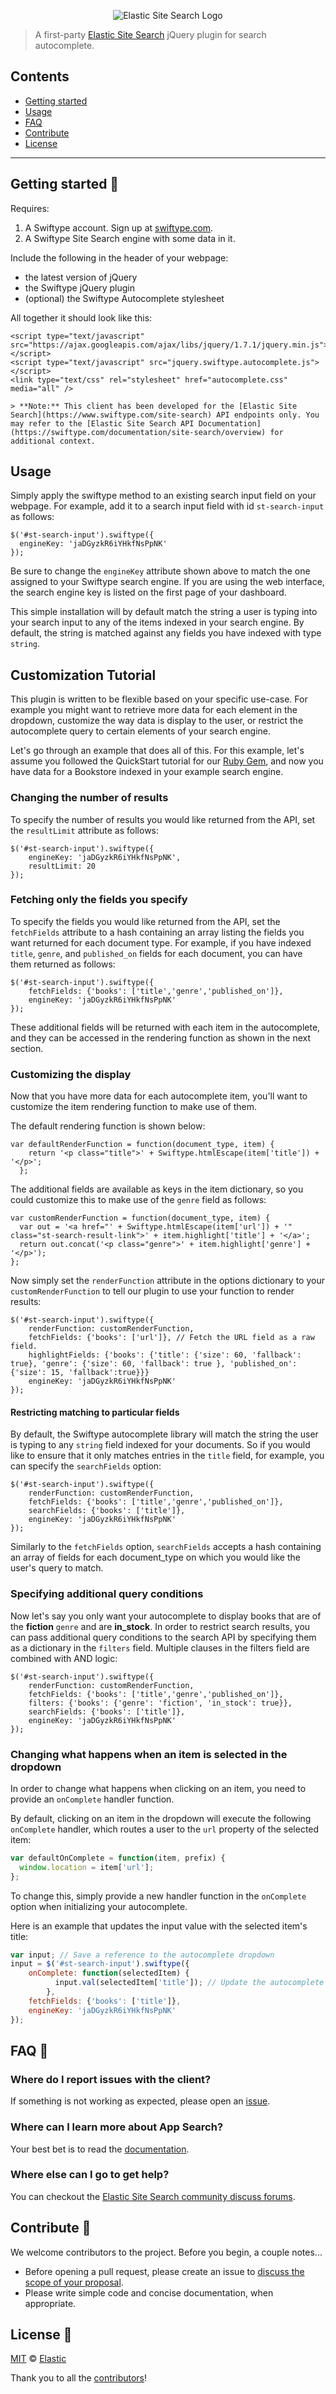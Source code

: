 <p align="center"><img src="https://github.com/swiftype/swiftype-search-jquery/blob/master/logo-app-search.png?raw=true" alt="Elastic Site Search Logo"></p>

> A first-party [Elastic Site Search](https://swiftype.com/documentation/site-search/overview) jQuery plugin for search autocomplete.

## Contents

+ [Getting started](#getting-started-)
+ [Usage](#usage)
+ [FAQ](#faq-)
+ [Contribute](#contribute-)
+ [License](#license-)

***

## Getting started 🐣

Requires:

1. A Swiftype account. Sign up at [swiftype.com](http://www.swiftype.com).
2. A Swiftype Site Search engine with some data in it.

Include the following in the header of your webpage:

* the latest version of jQuery
* the Swiftype jQuery plugin
* (optional) the Swiftype Autocomplete stylesheet

All together it should look like this:

	<script type="text/javascript" src="https://ajax.googleapis.com/ajax/libs/jquery/1.7.1/jquery.min.js"></script>
	<script type="text/javascript" src="jquery.swiftype.autocomplete.js"></script>
	<link type="text/css" rel="stylesheet" href="autocomplete.css" media="all" />

	> **Note:** This client has been developed for the [Elastic Site Search](https://www.swiftype.com/site-search) API endpoints only. You may refer to the [Elastic Site Search API Documentation](https://swiftype.com/documentation/site-search/overview) for additional context.


## Usage

Simply apply the swiftype method to an existing search input field on your webpage. For example, add it to a search input field with id `st-search-input` as follows:

	$('#st-search-input').swiftype({
	  engineKey: 'jaDGyzkR6iYHkfNsPpNK'
	});

Be sure to change the `engineKey` attribute shown above to match the one assigned to your Swiftype search engine. If you are using the web interface, the search engine key is listed on the first page of your dashboard.

This simple installation will by default match the string a user is typing into your search input to any of the items indexed in your search engine. By default, the string is matched against any fields you have indexed with type `string`.

## Customization Tutorial


This plugin is written to be flexible based on your specific use-case.
For example you might want to retrieve more data for each element in the dropdown, customize
the way data is display to the user, or restrict the autocomplete query to certain elements of your search engine.

Let's go through an example that does all of this. For this example, let's assume you followed the QuickStart tutorial for our [Ruby Gem](https://github.com/swiftype/swiftype-rb), and now you have data for a Bookstore indexed in your example search engine.

### Changing the number of results

To specify the number of results you would like returned from the API, set the `resultLimit` attribute as follows:

	$('#st-search-input').swiftype({
		engineKey: 'jaDGyzkR6iYHkfNsPpNK',
		resultLimit: 20
	});

### Fetching only the fields you specify

To specify the fields you would like returned from the API, set the `fetchFields` attribute to a hash containing an array listing the fields you want returned for each document type. For example, if you have indexed `title`, `genre`, and `published_on` fields for each document, you can have them returned as follows:

	$('#st-search-input').swiftype({
		fetchFields: {'books': ['title','genre','published_on']},
		engineKey: 'jaDGyzkR6iYHkfNsPpNK'
	});

These additional fields will be returned with each item in the autocomplete, and they can be accessed in the rendering function as shown in the next section.

### Customizing the display

Now that you have more data for each autocomplete item, you'll want to customize the item rendering function to make use of them.

The default rendering function is shown below:

	var defaultRenderFunction = function(document_type, item) {
	    return '<p class="title">' + Swiftype.htmlEscape(item['title']) + '</p>';
	  };

The additional fields are available as keys in the item dictionary, so you could customize this to make use of the `genre` field as follows:

	var customRenderFunction = function(document_type, item) {
	  var out = '<a href="' + Swiftype.htmlEscape(item['url']) + '" class="st-search-result-link">' + item.highlight['title'] + '</a>';
	  return out.concat('<p class="genre">' + item.highlight['genre'] + '</p>');
	};

Now simply set the `renderFunction` attribute in the options dictionary to your `customRenderFunction` to tell our plugin to use your function to render results:

	$('#st-search-input').swiftype({
		renderFunction: customRenderFunction,
		fetchFields: {'books': ['url']}, // Fetch the URL field as a raw field.
		highlightFields: {'books': {'title': {'size': 60, 'fallback': true}, 'genre': {'size': 60, 'fallback': true }, 'published_on': {'size': 15, 'fallback':true}}}
		engineKey: 'jaDGyzkR6iYHkfNsPpNK'
	});


#### Restricting matching to particular fields

By default, the Swiftype autocomplete library will match the string the user is typing to any `string` field indexed for your documents. So if you would like to ensure that it only matches entries in the `title` field, for example, you can specify the `searchFields` option:

	$('#st-search-input').swiftype({
		renderFunction: customRenderFunction,
		fetchFields: {'books': ['title','genre','published_on']},
		searchFields: {'books': ['title']},
		engineKey: 'jaDGyzkR6iYHkfNsPpNK'
	});

Similarly to the `fetchFields` option, `searchFields` accepts a hash containing an array of fields for each document_type on which you would like the user's query to match.

### Specifying additional query conditions

Now let's say you only want your autocomplete to display books that are of the **fiction** `genre` and are **in_stock**. In order to restrict search results, you can pass additional query conditions to the search API by specifying them as a dictionary in the `filters` field. Multiple clauses in the filters field are combined with AND logic:


	$('#st-search-input').swiftype({
		renderFunction: customRenderFunction,
		fetchFields: {'books': ['title','genre','published_on']},
		filters: {'books': {'genre': 'fiction', 'in_stock': true}},
		searchFields: {'books': ['title']},
		engineKey: 'jaDGyzkR6iYHkfNsPpNK'
	});

### Changing what happens when an item is selected in the dropdown

In order to change what happens when clicking on an item, you need to provide an `onComplete` handler function.

By default, clicking on an item in the dropdown will execute the following `onComplete` handler, which routes a user to the `url` property of the selected item:

```javascript
var defaultOnComplete = function(item, prefix) {
  window.location = item['url'];
};
```

To change this, simply provide a new handler function in the `onComplete` option when initializing your autocomplete.

Here is an example that updates the input value with the selected item's title:

```javascript
var input; // Save a reference to the autocomplete dropdown
input = $('#st-search-input').swiftype({
	onComplete: function(selectedItem) {
          input.val(selectedItem['title']); // Update the autocomplete dropdown's value
        },
	fetchFields: {'books': ['title']},
	engineKey: 'jaDGyzkR6iYHkfNsPpNK'
});
```

## FAQ 🔮

### Where do I report issues with the client?

If something is not working as expected, please open an [issue](https://github.com/swiftype/swiftype-search-jquery/issues/new).

### Where can I learn more about App Search?

Your best bet is to read the [documentation](https://swiftype.com/documentation/app-search).

### Where else can I go to get help?

You can checkout the [Elastic Site Search community discuss forums](https://discuss.elastic.co/c/site-search).

## Contribute 🚀

We welcome contributors to the project. Before you begin, a couple notes...

+ Before opening a pull request, please create an issue to [discuss the scope of your proposal](https://github.com/swiftype/swiftype-search-jquery/issues).
+ Please write simple code and concise documentation, when appropriate.

## License 📗

[MIT](https://github.com/swiftype/swiftype-search-jquery/blob/master/LICENSE) © [Elastic](https://github.com/elastic)

Thank you to all the [contributors](https://github.com/swiftype/swiftype-search-jquery/graphs/contributors)!
